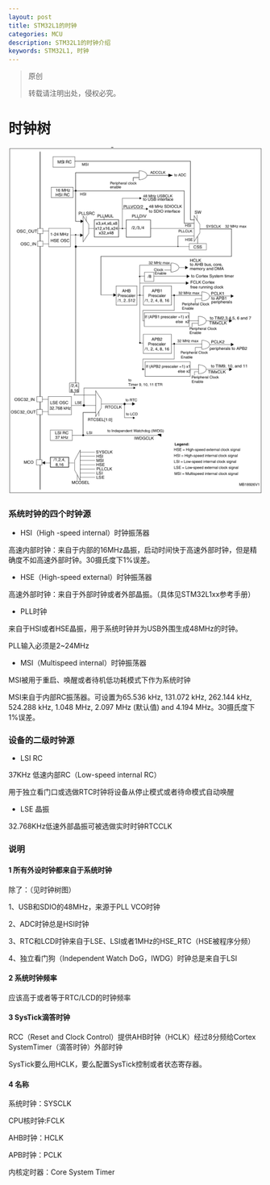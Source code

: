```yaml
---
layout: post
title: STM32L1的时钟
categories: MCU
description: STM32L1的时钟介绍
keywords: STM32L1, 时钟
---
```


> 原创
> 
> 转载请注明出处，侵权必究。

# 时钟树

<img src="/images/posts/2018-2-11-Clocks-of-STM32L1/clocktree.png" width="700" alt="时钟树" />

### 系统时钟的四个时钟源
* HSI（High -speed internal）时钟振荡器

高速内部时钟：来自于内部的16MHz晶振，启动时间快于高速外部时钟，但是精确度不如高速外部时钟。30摄氏度下1%误差。

* HSE（High-speed external）时钟振荡器

高速外部时钟：来自于外部时钟或者外部晶振。（具体见STM32L1xx参考手册）

* PLL时钟

来自于HSI或者HSE晶振，用于系统时钟并为USB外围生成48MHz的时钟。

PLL输入必须是2~24MHz


* MSI（Multispeed internal）时钟振荡器

MSI被用于重启、唤醒或者待机低功耗模式下作为系统时钟

MSI来自于内部RC振荡器。可设置为65.536 kHz, 131.072 kHz, 262.144 kHz, 524.288 kHz, 1.048 MHz, 2.097 MHz (默认值) and 4.194 MHz。30摄氏度下1%误差。

### 设备的二级时钟源
* LSI RC

37KHz 低速内部RC（Low-speed internal RC）

用于独立看门口或选做RTC时钟将设备从停止模式或者待命模式自动唤醒

* LSE 晶振

32.768KHz低速外部晶振可被选做实时时钟RTCCLK

### 说明

#### 1 所有外设时钟都来自于系统时钟

除了：（见时钟树图）

1、USB和SDIO的48MHz，来源于PLL VCO时钟

2、ADC时钟总是HSI时钟

3、RTC和LCD时钟来自于LSE、LSI或者1MHz的HSE_RTC（HSE被程序分频）

4、独立看门狗（Independent Watch DoG，IWDG）时钟总是来自于LSI

#### 2 系统时钟频率
应该高于或者等于RTC/LCD的时钟频率

#### 3 SysTick滴答时钟
RCC（Reset and Clock Control）提供AHB时钟（HCLK）经过8分频给Cortex SystemTimer（滴答时钟）外部时钟

SysTick要么用HCLK，要么配置SysTick控制或者状态寄存器。

#### 4 名称
系统时钟：SYSCLK

CPU核时钟:FCLK

AHB时钟：HCLK

APB时钟：PCLK

内核定时器：Core System Timer


